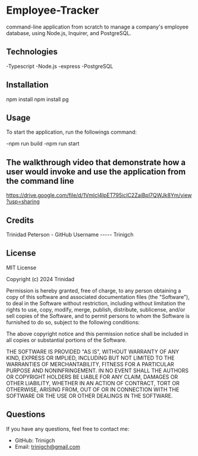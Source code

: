 # Employee-Tracker
command-line application from scratch to manage a company's employee database, using Node.js, Inquirer, and PostgreSQL.

## Technologies

-Typescript
-Node.js
-express
-PostgreSQL

## Installation

npm install 
npm install pg

## Usage

To start the application, run the followings command:

-npm run build 
-npm run start

##  The walkthrough video that demonstrate how a user would invoke and use the application from the command line

https://drive.google.com/file/d/1Vmlcl4lpET795icIC2ZaiBpl7QWJk8Ym/view?usp=sharing 

## Credits

Trinidad Peterson - GitHub Username ----- Trinigch


## License
MIT License

Copyright (c) 2024 Trinidad

Permission is hereby granted, free of charge, to any person obtaining a copy of this software and associated documentation files (the "Software"), to deal in the Software without restriction, including without limitation the rights to use, copy, modify, merge, publish, distribute, sublicense, and/or sell copies of the Software, and to permit persons to whom the Software is furnished to do so, subject to the following conditions:

The above copyright notice and this permission notice shall be included in all copies or substantial portions of the Software.

THE SOFTWARE IS PROVIDED "AS IS", WITHOUT WARRANTY OF ANY KIND, EXPRESS OR IMPLIED, INCLUDING BUT NOT LIMITED TO THE WARRANTIES OF MERCHANTABILITY, FITNESS FOR A PARTICULAR PURPOSE AND NONINFRINGEMENT. IN NO EVENT SHALL THE AUTHORS OR COPYRIGHT HOLDERS BE LIABLE FOR ANY CLAIM, DAMAGES OR OTHER LIABILITY, WHETHER IN AN ACTION OF CONTRACT, TORT OR OTHERWISE, ARISING FROM, OUT OF OR IN CONNECTION WITH THE SOFTWARE OR THE USE OR OTHER DEALINGS IN THE SOFTWARE.

## Questions
 If you have any questions, feel free to contact me:

 - GitHub: Trinigch
 - Email: trinigch@gmail.com

